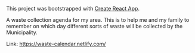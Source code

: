 This project was bootstrapped with [Create React App](https://github.com/facebook/create-react-app).

A waste collection agenda for my area. This is to help me and my family to remember on which day different sorts of waste will be collected by the Municipality.

Link: https://waste-calendar.netlify.com/